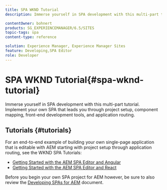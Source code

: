 ```yaml
---
title: SPA WKND Tutorial
description: Immerse yourself in SPA development with this multi-part tutorial. Implement your own SPA that leads you through project setup, component mapping, front-end development tools, and application routing.

contentOwner: bohnert
products: SG_EXPERIENCEMANAGER/6.5/SITES
topic-tags: spa
content-type: reference

solution: Experience Manager, Experience Manager Sites
feature: Developing,SPA Editor
role: Developer
---
```

# SPA WKND Tutorial{#spa-wknd-tutorial}

Immerse yourself in SPA development with this multi-part tutorial. Implement your own SPA that leads you through project setup, component mapping, front-end development tools, and application routing.

## Tutorials {#tutorials}

For an end-to-end example of building your own single-page application that is editable with AEM starting with project setup through application routing, see the WKND SPA Tutorials:

* [Getting Started with the AEM SPA Editor and Angular](https://experienceleague.adobe.com/docs/experience-manager-learn/getting-started-with-aem-headless/spa-editor/angular/overview.html)
* [Getting Started with the AEM SPA Editor and React](https://experienceleague.adobe.com/docs/experience-manager-learn/getting-started-with-aem-headless/spa-editor/react/overview.html)

Before you begin your own SPA project for AEM however, be sure to also review the [Developing SPAs for AEM](/help/sites-developing/spa-architecture.md) document.
